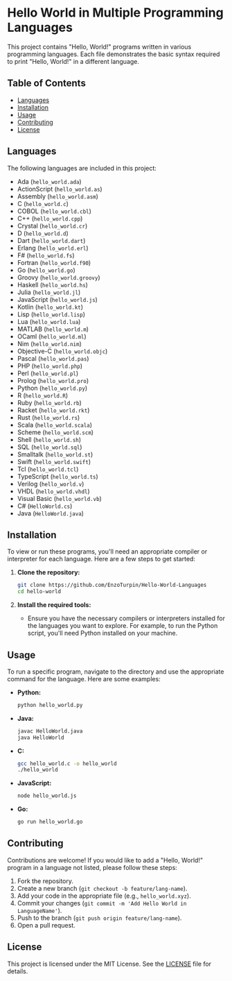 
# Hello World in Multiple Programming Languages

This project contains "Hello, World!" programs written in various programming languages. Each file demonstrates the basic syntax required to print "Hello, World!" in a different language.

## Table of Contents

- [Languages](#languages)
- [Installation](#installation)
- [Usage](#usage)
- [Contributing](#contributing)
- [License](#license)

## Languages

The following languages are included in this project:

- Ada (`hello_world.ada`)
- ActionScript (`hello_world.as`)
- Assembly (`hello_world.asm`)
- C (`hello_world.c`)
- COBOL (`hello_world.cbl`)
- C++ (`hello_world.cpp`)
- Crystal (`hello_world.cr`)
- D (`hello_world.d`)
- Dart (`hello_world.dart`)
- Erlang (`hello_world.erl`)
- F# (`hello_world.fs`)
- Fortran (`hello_world.f90`)
- Go (`hello_world.go`)
- Groovy (`hello_world.groovy`)
- Haskell (`hello_world.hs`)
- Julia (`hello_world.jl`)
- JavaScript (`hello_world.js`)
- Kotlin (`hello_world.kt`)
- Lisp (`hello_world.lisp`)
- Lua (`hello_world.lua`)
- MATLAB (`hello_world.m`)
- OCaml (`hello_world.ml`)
- Nim (`hello_world.nim`)
- Objective-C (`hello_world.objc`)
- Pascal (`hello_world.pas`)
- PHP (`hello_world.php`)
- Perl (`hello_world.pl`)
- Prolog (`hello_world.pro`)
- Python (`hello_world.py`)
- R (`hello_world.R`)
- Ruby (`hello_world.rb`)
- Racket (`hello_world.rkt`)
- Rust (`hello_world.rs`)
- Scala (`hello_world.scala`)
- Scheme (`hello_world.scm`)
- Shell (`hello_world.sh`)
- SQL (`hello_world.sql`)
- Smalltalk (`hello_world.st`)
- Swift (`hello_world.swift`)
- Tcl (`hello_world.tcl`)
- TypeScript (`hello_world.ts`)
- Verilog (`hello_world.v`)
- VHDL (`hello_world.vhdl`)
- Visual Basic (`hello_world.vb`)
- C# (`HelloWorld.cs`)
- Java (`HelloWorld.java`)

## Installation

To view or run these programs, you'll need an appropriate compiler or interpreter for each language. Here are a few steps to get started:

1. **Clone the repository:**
   ```sh
   git clone https://github.com/EnzoTurpin/Hello-World-Languages
   cd hello-world
   ```

2. **Install the required tools:**
   - Ensure you have the necessary compilers or interpreters installed for the languages you want to explore. For example, to run the Python script, you'll need Python installed on your machine.

## Usage

To run a specific program, navigate to the directory and use the appropriate command for the language. Here are some examples:

- **Python:**
  ```sh
  python hello_world.py
  ```

- **Java:**
  ```sh
  javac HelloWorld.java
  java HelloWorld
  ```

- **C:**
  ```sh
  gcc hello_world.c -o hello_world
  ./hello_world
  ```

- **JavaScript:**
  ```sh
  node hello_world.js
  ```

- **Go:**
  ```sh
  go run hello_world.go
  ```

## Contributing

Contributions are welcome! If you would like to add a "Hello, World!" program in a language not listed, please follow these steps:

1. Fork the repository.
2. Create a new branch (`git checkout -b feature/lang-name`).
3. Add your code in the appropriate file (e.g., `hello_world.xyz`).
4. Commit your changes (`git commit -m 'Add Hello World in LanguageName'`).
5. Push to the branch (`git push origin feature/lang-name`).
6. Open a pull request.

## License

This project is licensed under the MIT License. See the [LICENSE](LICENSE) file for details.

